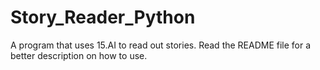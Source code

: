 # Story_Reader_Python
A program that uses 15.AI to read out stories. Read the README file for a better description on how to use.
